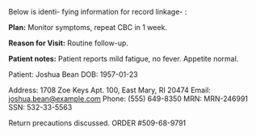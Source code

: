 Below is identi-
fying information for record linkage-
:

**Plan:** Monitor symptoms, repeat CBC in 1 week.

 
**Reason for Visit:** Routine follow-up. 

**Patient notes:** Patient reports mild fatigue, no fever. Appetite normal. 
 
Patient: Joshua Bean 
DOB: 1957-01-23 

Address: 1708 Zoe Keys Apt. 100, East Mary, RI 20474
Email: joshua.bean@example.com 
Phone: (555) 649-8350 
MRN: MRN-246991 
SSN: 532-33-5563
 
Return precautions discussed.
ORDER #509-68-9791
